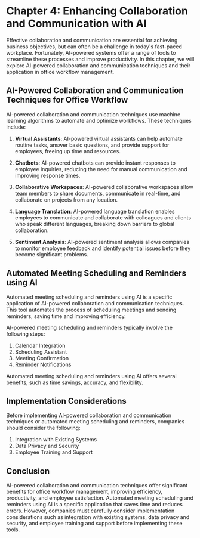 Chapter 4: Enhancing Collaboration and Communication with AI
============================================================

Effective collaboration and communication are essential for achieving business objectives, but can often be a challenge in today's fast-paced workplace. Fortunately, AI-powered systems offer a range of tools to streamline these processes and improve productivity. In this chapter, we will explore AI-powered collaboration and communication techniques and their application in office workflow management.

AI-Powered Collaboration and Communication Techniques for Office Workflow
-------------------------------------------------------------------------

AI-powered collaboration and communication techniques use machine learning algorithms to automate and optimize workflows. These techniques include:

1. **Virtual Assistants**: AI-powered virtual assistants can help automate routine tasks, answer basic questions, and provide support for employees, freeing up time and resources.

2. **Chatbots**: AI-powered chatbots can provide instant responses to employee inquiries, reducing the need for manual communication and improving response times.

3. **Collaborative Workspaces**: AI-powered collaborative workspaces allow team members to share documents, communicate in real-time, and collaborate on projects from any location.

4. **Language Translation**: AI-powered language translation enables employees to communicate and collaborate with colleagues and clients who speak different languages, breaking down barriers to global collaboration.

5. **Sentiment Analysis**: AI-powered sentiment analysis allows companies to monitor employee feedback and identify potential issues before they become significant problems.

Automated Meeting Scheduling and Reminders using AI
---------------------------------------------------

Automated meeting scheduling and reminders using AI is a specific application of AI-powered collaboration and communication techniques. This tool automates the process of scheduling meetings and sending reminders, saving time and improving efficiency.

AI-powered meeting scheduling and reminders typically involve the following steps:

1. Calendar Integration
2. Scheduling Assistant
3. Meeting Confirmation
4. Reminder Notifications

Automated meeting scheduling and reminders using AI offers several benefits, such as time savings, accuracy, and flexibility.

Implementation Considerations
-----------------------------

Before implementing AI-powered collaboration and communication techniques or automated meeting scheduling and reminders, companies should consider the following:

1. Integration with Existing Systems
2. Data Privacy and Security
3. Employee Training and Support

Conclusion
----------

AI-powered collaboration and communication techniques offer significant benefits for office workflow management, improving efficiency, productivity, and employee satisfaction. Automated meeting scheduling and reminders using AI is a specific application that saves time and reduces errors. However, companies must carefully consider implementation considerations such as integration with existing systems, data privacy and security, and employee training and support before implementing these tools.
